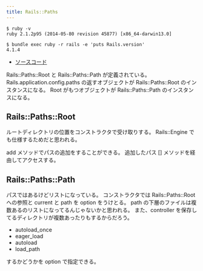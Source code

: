 ```yaml
---
title: Rails::Paths
---
```


```
$ ruby -v
ruby 2.1.2p95 (2014-05-80 revision 45877) [x86_64-darwin13.0]
```

```
$ bundle exec ruby -r rails -e 'puts Rails.version'
4.1.4
```

* [ソースコード](https://github.com/rails/rails/blob/v4.1.2/railties/lib/rails/paths.rb)

Rails::Paths::Root と Rails::Paths::Path が定義されている。
Rails.application.config.paths の返すオブジェクトが Rails::Paths::Root のインスタンスになる。
Root がもつオブジェクトが Rails::Paths::Path のインスタンスになる。

Rails::Paths::Root
---

ルートディレクトリの位置をコンストラクタで受け取りする。
Rails::Engine でも仕様するためだと思われる。

add メソッドでパスの追加をすることができる。
追加したパス [] メソッドを経由してアクセスする。


Rails::Paths::Path
---

パスではあるけどリストになっている。
コンストラクタでは Rails::Paths::Root への参照と current と path を option をうけとる。
path の下層のファイルは複数あるのリストになってるんじゃないかと思われる。
また、controller を保存してるディレクトリが複数あったりもするからだろう。


* autoload_once
* eager_load
* autoload
* load_path

するかどうかを option で指定できる。
